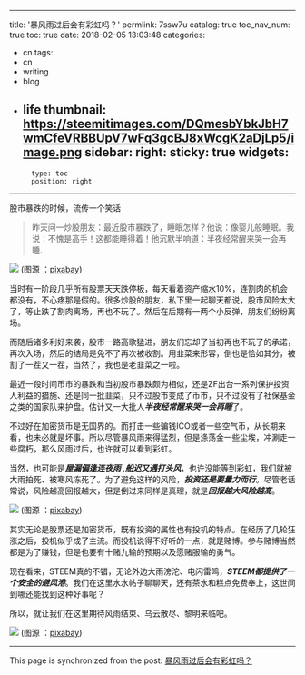 
---
title: '暴风雨过后会有彩虹吗？'
permlink: 7ssw7u
catalog: true
toc_nav_num: true
toc: true
date: 2018-02-05 13:03:48
categories:
- cn
tags:
- cn
- writing
- blog
- life
thumbnail: https://steemitimages.com/DQmesbYbkJbH7wmCfeVRBBUpV7wFq3gcBJ8xWcgK2aDjLp5/image.png
sidebar:
    right:
        sticky: true
widgets:
    -
        type: toc
        position: right
---


股市暴跌的时候，流传一个笑话
>昨天问一炒股朋友：最近股市暴跌了，睡眠怎样？他说：像婴儿般睡眠。我说：不愧是高手！这都能睡得着！他沉默半响道：半夜经常醒来哭一会再睡.

![](https://steemitimages.com/DQmesbYbkJbH7wmCfeVRBBUpV7wFq3gcBJ8xWcgK2aDjLp5/image.png)
(图源 ：[pixabay](https://pixabay.com))


当时有一阶段几乎所有股票天天跌停板，每天看着资产缩水10%，连割肉的机会都没有，不心疼那是假的。很多炒股的朋友，私下里一起聊天都说，股市风险太大了，等止跌了割肉离场，再也不玩了。然后在后期有一两个小反弹，朋友们纷纷离场。

而随后诸多利好来袭，股市一路高歌猛进，朋友们忘却了当初再也不玩了的承诺，再次入场，然后的结局是免不了再次被收割。用韭菜来形容，倒也是恰如其分，被割了一茬又一茬，当然了，我也是老韭菜之一啦。

最近一段时间币市的暴跌和当初股市暴跌颇为相似，还是ZF出台一系列保护投资人利益的措施、还是同一批韭菜，只不过股市变成了币市，只不过没有了社保基金之类的国家队来护盘。估计又一大批人***半夜经常醒来哭一会再睡***了。

不过好在加密货币是无国界的。而打击一些骗钱ICO或者一些空气币，从长期来看，也未必就是坏事。所以尽管暴风雨来得猛烈，但是涤荡金一些尘埃，冲涮走一些腐朽，那么风雨过后，也许就可以看到彩虹。

当然，也可能是***屋漏偏逢连夜雨 ,船迟又遇打头风***，也许没能等到彩虹，我们就被大雨拍死、被寒风冻死了。为了避免这样的风险，***投资还是要量力而行***。尽管老话常说，风险越高回报越大，但是倒过来同样是真理，就是***回报越大风险越高***。

![](https://steemitimages.com/DQmboakxW4fDRUHnYt84fAvujZuhuVF9uW53a84H4nviwtD/image.png)
(图源 ：[pixabay](https://pixabay.com))


其实无论是股票还是加密货币，既有投资的属性也有投机的特点。在经历了几轮狂涨之后，投机似乎成了主流。而投机说得不好听的一点，就是赌博。参与赌博当然都是为了赚钱，但是也要有十赌九输的预期以及愿赌服输的勇气。

现在看来，STEEM真的不错，无论外边大雨滂沱、电闪雷鸣，***STEEM都提供了一个安全的避风港***。我们在这里水水帖子聊聊天，还有茶水和糕点免费奉上，这世间到哪还能找到这种好事呢？

所以，就让我们在这里期待风雨结束、乌云散尽、黎明来临吧。

![](https://steemitimages.com/DQmdwY3dnBJNxbqndApscUCK3Qxkr82tCFfXvGuGmEDU7XE/image.png)
(图源 ：[pixabay](https://pixabay.com))

- - -

This page is synchronized from the post: [暴风雨过后会有彩虹吗？](https://steemit.com/@oflyhigh/7ssw7u)
